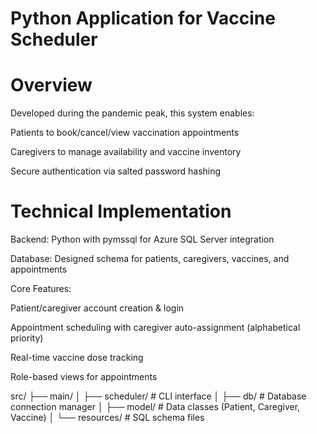 # Python Application for Vaccine Scheduler
#  Overview
Developed during the pandemic peak, this system enables:

Patients to book/cancel/view vaccination appointments

Caregivers to manage availability and vaccine inventory

Secure authentication via salted password hashing

# Technical Implementation
Backend: Python with pymssql for Azure SQL Server integration

Database: Designed schema for patients, caregivers, vaccines, and appointments

Core Features:

Patient/caregiver account creation & login

Appointment scheduling with caregiver auto-assignment (alphabetical priority)

Real-time vaccine dose tracking

Role-based views for appointments

src/
├── main/
│   ├── scheduler/               # CLI interface
│   ├── db/                      # Database connection manager
│   ├── model/                   # Data classes (Patient, Caregiver, Vaccine)
│   └── resources/               # SQL schema files
